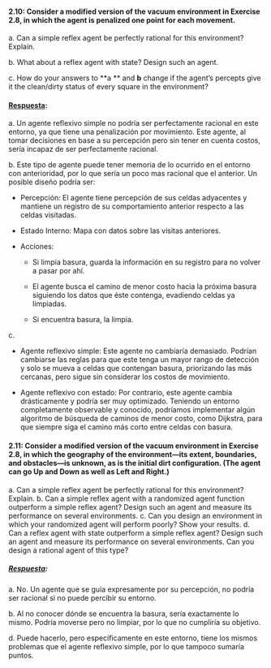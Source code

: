 #### 2.10: Consider a modified version of the vacuum environment in Exercise 2.8, in which the agent is penalized one point for each movement.

a. Can a simple reflex agent be perfectly rational for this environment? Explain.

b. What about a reflex agent with state? Design such an agent. 

c. How do your answers to **a ** and  **b** change if the agent’s percepts give it the clean/dirty status of every square in the environment?



#### <u>Respuesta</u>:

a. Un agente reflexivo simple no podría ser perfectamente racional en este entorno, ya que tiene una penalización por movimiento. Este agente, al tomar decisiones en base a su percepción pero sin tener en cuenta costos, sería incapaz de ser perfectamente racional.

b. Este tipo de agente puede tener memoria de lo ocurrido en el entorno con anterioridad, por lo que sería un poco mas racional que el anterior. Un posible diseño podría ser:

- Percepción: El agente tiene percepción de sus celdas adyacentes y mantiene un registro de su comportamiento anterior respecto a las celdas visitadas.

- Estado Interno: Mapa con datos sobre las visitas anteriores.

- Acciones:
  
  - Si limpia basura, guarda la información en su registro para no volver a pasar por ahí.
  
  - El agente busca el camino de menor costo hacia la próxima basura siguiendo los datos que éste contenga, evadiendo celdas ya limpiadas.
  
  - Si encuentra basura, la limpia.

c. 

- Agente reflexivo simple: Este agente no cambiaría demasiado. Podrían cambiarse las reglas para que este tenga un mayor rango de detección y solo se mueva a celdas que contengan basura, priorizando las más cercanas, pero sigue sin considerar los costos de movimiento.

- Agente reflexivo con estado: Por contrario, este agente cambia drásticamente y podría ser muy optimizado. Teniendo un entorno completamente observable y conocido, podríamos implementar algún algoritmo de búsqueda de caminos de menor costo, como Dijkstra, para que siempre siga el camino más corto entre celdas con basura.



#### 2.11: Consider a modified version of the vacuum environment in Exercise 2.8, in which the geography of the environment—its extent, boundaries, and obstacles—is unknown, as is the initial dirt configuration. (The agent can go Up and Down as well as Left and Right.)


a. Can a simple reflex agent be perfectly rational for this environment? Explain.
b. Can a simple reflex agent with a randomized agent function outperform a simple reflex agent? Design such an agent and measure its performance on several environments.
c. Can you design an environment in which your randomized agent will perform poorly? Show your results.
d. Can a reflex agent with state outperform a simple reflex agent? Design such an agent
and measure its performance on several environments. Can you design a rational agent of this type?



##### <u>Respuesta</u>:

a. No. Un agente que se guía expresamente por su percepción, no podría ser racional si no puede percibir su entorno.

b. Al no conocer dónde se encuentra la basura, sería exactamente lo mismo. Podría moverse pero no limpiar, por lo que no cumpliría su objetivo.

d. Puede hacerlo, pero específicamente en este entorno, tiene los mismos problemas que el agente reflexivo simple, por lo que tampoco sumaría puntos.